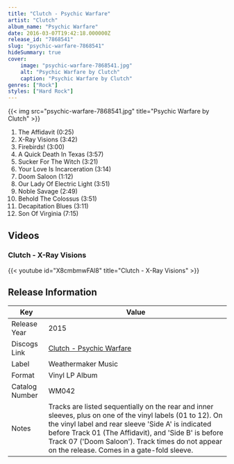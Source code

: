 ```yaml
---
title: "Clutch - Psychic Warfare"
artist: "Clutch"
album_name: "Psychic Warfare"
date: 2016-03-07T19:42:18.000000Z
release_id: "7868541"
slug: "psychic-warfare-7868541"
hideSummary: true
cover:
    image: "psychic-warfare-7868541.jpg"
    alt: "Psychic Warfare by Clutch"
    caption: "Psychic Warfare by Clutch"
genres: ["Rock"]
styles: ["Hard Rock"]
---
```


{{< img src="psychic-warfare-7868541.jpg" title="Psychic Warfare by Clutch" >}}

<!-- section break -->

1. The Affidavit (0:25)
2. X-Ray Visions (3:42)
3. Firebirds! (3:00)
4. A Quick Death In Texas (3:57)
5. Sucker For The Witch (3:21)
6. Your Love Is Incarceration (3:14)
7. Doom Saloon (1:12)
8. Our Lady Of Electric Light (3:51)
9. Noble Savage (2:49)
10. Behold The Colossus (3:51)
11. Decapitation Blues (3:11)
12. Son Of Virginia (7:15)

<!-- section break -->




## Videos
### Clutch - X-Ray Visions
{{< youtube id="X8cmbmwFAl8" title="Clutch - X-Ray Visions" >}}<br>



## Release Information
|  Key           | Value                                                |
| ---------------| ---------------------------------------------------- |
| Release Year   | 2015                                   |
| Discogs Link   | [Clutch - Psychic Warfare](https://www.discogs.com/release/7868541-Clutch-Psychic-Warfare) |
| Label          | Weathermaker Music |
| Format         | Vinyl LP Album |
| Catalog Number | WM042 |
| Notes | Tracks are listed sequentially on the rear and inner sleeves, plus on one of the vinyl labels (01 to 12). On the vinyl label and rear sleeve 'Side A' is indicated before Track 01 (The Affidavit), and 'Side B' is before Track 07 ('Doom Saloon'). Track times do not appear on the release.  Comes in a gate-fold sleeve. |